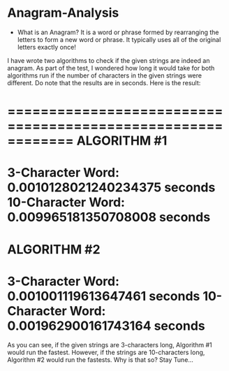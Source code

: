 # Anagram-Analysis

* What is an Anagram?
It is a word or phrase formed by rearranging the letters to form a new word or phrase. It typically uses all of the original letters exactly once!

I have wrote two algorithms to check if the given strings are indeed an anagram. As part of the test, I wondered how long it would
take for both algorithms run if the number of characters in the given strings were different. Do note that the results are in seconds.
Here is the result:

============================================================
ALGORITHM #1
============================================================
3-Character Word:   0.0010128021240234375    seconds
10-Character Word:  0.009965181350708008     seconds
============================================================
ALGORITHM #2
============================================================
3-Character Word:   0.001001119613647461    seconds
10-Character Word:  0.001962900161743164    seconds
============================================================

As you can see, if the given strings are 3-characters long, Algorithm #1 would run the fastest. However, if the strings are 10-characters long, 
Algorithm #2 would run the fastests. Why is that so? Stay Tune...
